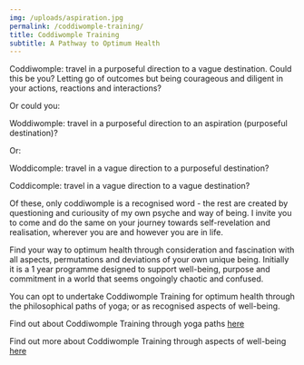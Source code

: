 ```yaml
---
img: /uploads/aspiration.jpg
permalink: /coddiwomple-training/
title: Coddiwomple Training
subtitle: A Pathway to Optimum Health
---
```

Coddiwomple: travel in a purposeful direction to a vague destination. Could this be you? Letting go of outcomes but being courageous and diligent in your actions, reactions and interactions?

O﻿r could you:

W﻿oddiwomple: travel in a purposeful direction to an aspiration (purposeful destination)? 

O﻿r:

W﻿oddicomple: travel in a vague direction to a purposeful destination?

C﻿oddicomple: travel in a vague direction to a vague destination?

Of these, only coddiwomple is a recognised word - the rest are created by questioning and curiousity of my own psyche and way of being. I invite you to come and do the same on your journey towards self-revelation and realisation, wherever you are and however you are in life.

Find your way to optimum health through consideration and fascination with all aspects, permutations and deviations of your own unique being. Initially it is a 1 year programme designed to support well-being, purpose and commitment in a world that seems ongoingly chaotic and confused.  

You can opt to undertake Coddiwomple Training for optimum health through the philosophical paths of yoga; or as recognised aspects of well-being. 

Find out about Coddiwomple Training through yoga paths [here](https://www.dropbox.com/s/yoj5rnz07vq8g7a/Yoga%20Coddiwomple%20Training%20Information.pdf?dl=0)

Find out more about Coddiwomple Training through aspects of well-being [here](https://www.dropbox.com/s/md8l2086ylk0o50/Coddiwomple%20Training%20Information.pdf?dl=0)